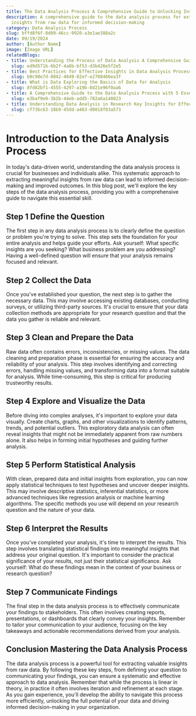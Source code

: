```yaml
---
title: The Data Analysis Process A Comprehensive Guide to Unlocking Insights
description: A comprehensive guide to the data analysis process for extracting meaningful
  insights from raw data for informed decision-making
category: Data Analysis Process
slug: bffd8f6f-8d09-46cc-9920-a3e1ae388a2c
date: 09/19/2024
author: [Author Name]
image: [Image URL]
relatedBlogs:
- title: Understanding the Process of Data Analysis A Comprehensive Guide
  slug: ed9d571b-6b2f-4a8b-bf53-d3b426e5f2e5
- title: Best Practices for Effective Insights in Data Analysis Process
  slug: b0c98e7d-8842-4649-82e7-e2708466ea3f
- title: What is Data Exploring the Basics of Data for Analysis
  slug: 8fd82bf1-4555-4297-a19b-8d21e96f0aa6
- title: A Comprehensive Guide to the Data Analysis Process with 5 Essential Steps
  slug: e3baf9e0-3b2b-44eb-add5-782a6a148023
- title: Understanding Data Analysis in Research Key Insights for Effective Research
  slug: cf73bc63-18b9-45dd-a463-d0018f83a573
---
```


# Introduction to the Data Analysis Process

In today's data-driven world, understanding the data analysis process is crucial for businesses and individuals alike. This systematic approach to extracting meaningful insights from raw data can lead to informed decision-making and improved outcomes. In this blog post, we'll explore the key steps of the data analysis process, providing you with a comprehensive guide to navigate this essential skill.

## Step 1 Define the Question

The first step in any data analysis process is to clearly define the question or problem you're trying to solve. This step sets the foundation for your entire analysis and helps guide your efforts. Ask yourself: What specific insights are you seeking? What business problem are you addressing? Having a well-defined question will ensure that your analysis remains focused and relevant.

## Step 2 Collect the Data

Once you've established your question, the next step is to gather the necessary data. This may involve accessing existing databases, conducting surveys, or utilizing third-party sources. It's crucial to ensure that your data collection methods are appropriate for your research question and that the data you gather is reliable and relevant.

## Step 3 Clean and Prepare the Data

Raw data often contains errors, inconsistencies, or missing values. The data cleaning and preparation phase is essential for ensuring the accuracy and reliability of your analysis. This step involves identifying and correcting errors, handling missing values, and transforming data into a format suitable for analysis. While time-consuming, this step is critical for producing trustworthy results.

## Step 4 Explore and Visualize the Data

Before diving into complex analyses, it's important to explore your data visually. Create charts, graphs, and other visualizations to identify patterns, trends, and potential outliers. This exploratory data analysis can often reveal insights that might not be immediately apparent from raw numbers alone. It also helps in forming initial hypotheses and guiding further analysis.

## Step 5 Perform Statistical Analysis

With clean, prepared data and initial insights from exploration, you can now apply statistical techniques to test hypotheses and uncover deeper insights. This may involve descriptive statistics, inferential statistics, or more advanced techniques like regression analysis or machine learning algorithms. The specific methods you use will depend on your research question and the nature of your data.

## Step 6 Interpret the Results

Once you've completed your analysis, it's time to interpret the results. This step involves translating statistical findings into meaningful insights that address your original question. It's important to consider the practical significance of your results, not just their statistical significance. Ask yourself: What do these findings mean in the context of your business or research question?

## Step 7 Communicate Findings

The final step in the data analysis process is to effectively communicate your findings to stakeholders. This often involves creating reports, presentations, or dashboards that clearly convey your insights. Remember to tailor your communication to your audience, focusing on the key takeaways and actionable recommendations derived from your analysis.

## Conclusion Mastering the Data Analysis Process

The data analysis process is a powerful tool for extracting valuable insights from raw data. By following these key steps, from defining your question to communicating your findings, you can ensure a systematic and effective approach to data analysis. Remember that while the process is linear in theory, in practice it often involves iteration and refinement at each stage. As you gain experience, you'll develop the ability to navigate this process more efficiently, unlocking the full potential of your data and driving informed decision-making in your organization.